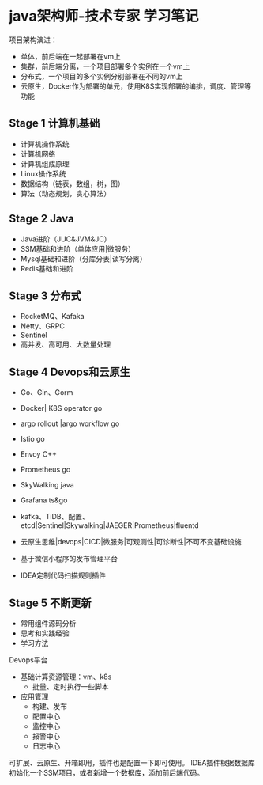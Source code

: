 # java架构师-技术专家 学习笔记
项目架构演进：
- 单体，前后端在一起部署在vm上
- 集群，前后端分离，一个项目部署多个实例在一个vm上
- 分布式，一个项目的多个实例分别部署在不同的vm上
- 云原生，Docker作为部署的单元，使用K8S实现部署的编排，调度、管理等功能
## Stage 1 计算机基础
- 计算机操作系统
- 计算机网络
- 计算机组成原理
- Linux操作系统
- 数据结构（链表，数组，树，图）
- 算法（动态规划，贪心算法）
## Stage 2 Java
- Java进阶（JUC&JVM&JC）
- SSM基础和进阶（单体应用|微服务）
- Mysql基础和进阶（分库分表|读写分离）
- Redis基础和进阶
## Stage 3 分布式
- RocketMQ、Kafaka
- Netty、GRPC 
- Sentinel 
- 高并发、高可用、大数量处理
## Stage 4 Devops和云原生
- Go、Gin、Gorm
- Docker| K8S operator go
- argo rollout |argo workflow go 
- Istio go
- Envoy C++
- Prometheus go
- SkyWalking java
- Grafana ts&go
- kafka、TiDB、配置、etcd|Sentinel|Skywalking|JAEGER|Prometheus|fluentd








- 云原生思维|devops|CICD|微服务|可观测性|可诊断性|不可不变基础设施
- 基于微信小程序的发布管理平台
- IDEA定制代码扫描规则插件
## Stage 5 不断更新
- 常用组件源码分析
- 思考和实践经验
- 学习方法

Devops平台
- 基础计算资源管理：vm、k8s
    - 批量、定时执行一些脚本
- 应用管理
    - 构建、发布
    - 配置中心
    - 监控中心
    - 报警中心
    - 日志中心

可扩展、云原生、开箱即用，插件也是配置一下即可使用。
IDEA插件根据数据库初始化一个SSM项目，或者新增一个数据库，添加前后端代码。





